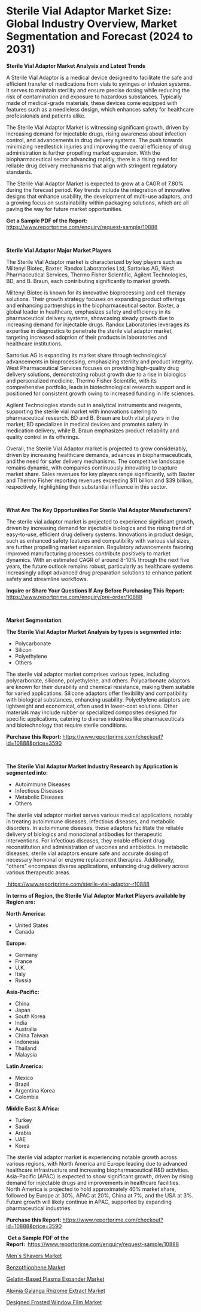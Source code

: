 <p><h1>Sterile Vial Adaptor Market Size: Global Industry Overview, Market Segmentation and Forecast (2024 to 2031)</h1></p><p><strong>Sterile Vial Adaptor Market Analysis and Latest Trends</strong></p>
<p><p>A Sterile Vial Adaptor is a medical device designed to facilitate the safe and efficient transfer of medications from vials to syringes or infusion systems. It serves to maintain sterility and ensure precise dosing while reducing the risk of contamination and exposure to hazardous substances. Typically made of medical-grade materials, these devices come equipped with features such as a needleless design, which enhances safety for healthcare professionals and patients alike.</p><p>The Sterile Vial Adaptor Market is witnessing significant growth, driven by increasing demand for injectable drugs, rising awareness about infection control, and advancements in drug delivery systems. The push towards minimizing needlestick injuries and improving the overall efficiency of drug administration is further propelling market expansion. With the biopharmaceutical sector advancing rapidly, there is a rising need for reliable drug delivery mechanisms that align with stringent regulatory standards.</p><p>The Sterile Vial Adaptor Market is expected to grow at a CAGR of 7.80% during the forecast period. Key trends include the integration of innovative designs that enhance usability, the development of multi-use adaptors, and a growing focus on sustainability within packaging solutions, which are all paving the way for future market opportunities.</p></p>
<p><strong>Get a Sample PDF of the Report:&nbsp;</strong> <a href="https://www.reportprime.com/enquiry/request-sample/10888">https://www.reportprime.com/enquiry/request-sample/10888</a></p>
<p>&nbsp;</p>
<p><strong>Sterile Vial Adaptor Major Market Players</strong></p>
<p><p>The Sterile Vial Adaptor market is characterized by key players such as Miltenyi Biotec, Baxter, Randox Laboratories Ltd, Sartorius AG, West Pharmaceutical Services, Thermo Fisher Scientific, Agilent Technologies, BD, and B. Braun, each contributing significantly to market growth.</p><p>Miltenyi Biotec is known for its innovative bioprocessing and cell therapy solutions. Their growth strategy focuses on expanding product offerings and enhancing partnerships in the biopharmaceutical sector. Baxter, a global leader in healthcare, emphasizes safety and efficiency in its pharmaceutical delivery systems, showcasing steady growth due to increasing demand for injectable drugs. Randox Laboratories leverages its expertise in diagnostics to penetrate the sterile vial adaptor market, targeting increased adoption of their products in laboratories and healthcare institutions.</p><p>Sartorius AG is expanding its market share through technological advancements in bioprocessing, emphasizing sterility and product integrity. West Pharmaceutical Services focuses on providing high-quality drug delivery solutions, demonstrating robust growth due to a rise in biologics and personalized medicine. Thermo Fisher Scientific, with its comprehensive portfolio, leads in biotechnological research support and is positioned for consistent growth owing to increased funding in life sciences.</p><p>Agilent Technologies stands out in analytical instruments and reagents, supporting the sterile vial market with innovations catering to pharmaceutical research. BD and B. Braun are both vital players in the market; BD specializes in medical devices and promotes safety in medication delivery, while B. Braun emphasizes product reliability and quality control in its offerings.</p><p>Overall, the Sterile Vial Adaptor market is projected to grow considerably, driven by increasing healthcare demands, advances in biopharmaceuticals, and the need for safer delivery mechanisms. The competitive landscape remains dynamic, with companies continuously innovating to capture market share. Sales revenues for key players range significantly, with Baxter and Thermo Fisher reporting revenues exceeding $11 billion and $39 billion, respectively, highlighting their substantial influence in this sector.</p></p>
<p>&nbsp;</p>
<p><strong>What Are The Key Opportunities For Sterile Vial Adaptor Manufacturers?</strong></p>
<p><p>The sterile vial adaptor market is projected to experience significant growth, driven by increasing demand for injectable biologics and the rising trend of easy-to-use, efficient drug delivery systems. Innovations in product design, such as enhanced safety features and compatibility with various vial sizes, are further propelling market expansion. Regulatory advancements favoring improved manufacturing processes contribute positively to market dynamics. With an estimated CAGR of around 8-10% through the next five years, the future outlook remains robust, particularly as healthcare systems increasingly adopt advanced drug preparation solutions to enhance patient safety and streamline workflows.</p></p>
<p><strong>Inquire or Share Your Questions If Any Before Purchasing This Report:</strong> <a href="https://www.reportprime.com/enquiry/pre-order/10888">https://www.reportprime.com/enquiry/pre-order/10888</a></p>
<p>&nbsp;</p>
<p><strong>Market Segmentation</strong></p>
<p><strong>The Sterile Vial Adaptor Market Analysis by types is segmented into:</strong></p>
<p><ul><li>Polycarbonate</li><li>Silicon</li><li>Polyethylene</li><li>Others</li></ul></p>
<p><p>The sterile vial adaptor market comprises various types, including polycarbonate, silicone, polyethylene, and others. Polycarbonate adaptors are known for their durability and chemical resistance, making them suitable for varied applications. Silicone adaptors offer flexibility and compatibility with biological substances, enhancing usability. Polyethylene adaptors are lightweight and economical, often used in lower-cost solutions. Other materials may include rubber or specialized composites designed for specific applications, catering to diverse industries like pharmaceuticals and biotechnology that require sterile conditions.</p></p>
<p><strong>Purchase this Report:&nbsp;</strong><a href="https://www.reportprime.com/checkout?id=10888&price=3590">https://www.reportprime.com/checkout?id=10888&price=3590</a></p>
<p>&nbsp;</p>
<p><strong>The Sterile Vial Adaptor Market Industry Research by Application is segmented into:</strong></p>
<p><ul><li>Autoimmune Diseases</li><li>Infectious Diseases</li><li>Metabolic Diseases</li><li>Others</li></ul></p>
<p><p>The sterile vial adaptor market serves various medical applications, notably in treating autoimmune diseases, infectious diseases, and metabolic disorders. In autoimmune diseases, these adaptors facilitate the reliable delivery of biologics and monoclonal antibodies for therapeutic interventions. For infectious diseases, they enable efficient drug reconstitution and administration of vaccines and antibiotics. In metabolic diseases, sterile vial adaptors ensure safe and accurate dosing of necessary hormonal or enzyme replacement therapies. Additionally, "others" encompass diverse applications, enhancing drug delivery across various therapeutic areas.</p></p>
<p><a href="https://www.reportprime.com/sterile-vial-adaptor-r10888">&nbsp;https://www.reportprime.com/sterile-vial-adaptor-r10888</a></p>
<p><strong>In terms of Region, the Sterile Vial Adaptor Market Players available by Region are:</strong></p>
<p>
    <p> <strong> North America: </strong>
        <ul>
            <li>United States</li>
            <li>Canada</li>
        </ul>
        </p> 
    <p> <strong> Europe: </strong>
        <ul>
            <li>Germany</li>
            <li>France</li>
            <li>U.K.</li>
            <li>Italy</li>
            <li>Russia</li>
        </ul>
        </p> 
    <p> <strong> Asia-Pacific: </strong>
        <ul>
            <li>China</li>
            <li>Japan</li>
            <li>South Korea</li>
            <li>India</li>
            <li>Australia</li>
            <li>China Taiwan</li>
            <li>Indonesia</li>
            <li>Thailand</li>
            <li>Malaysia</li>
        </ul>
        </p> 
    <p> <strong> Latin America: </strong>
        <ul>
            <li>Mexico</li>
            <li>Brazil</li>
            <li>Argentina Korea</li>
            <li>Colombia</li>
        </ul>
        </p> 
    <p> <strong> Middle East & Africa: </strong>
        <ul>
            <li>Turkey</li>
            <li>Saudi</li>
            <li>Arabia</li>
            <li>UAE</li>
            <li>Korea</li>
        </ul>
    </p>
    </p>
<p><p>The sterile vial adaptor market is experiencing notable growth across various regions, with North America and Europe leading due to advanced healthcare infrastructure and increasing biopharmaceutical R&D activities. Asia-Pacific (APAC) is expected to show significant growth, driven by rising demand for injectable drugs and improvements in healthcare facilities. North America is projected to hold approximately 40% market share, followed by Europe at 30%, APAC at 20%, China at 7%, and the USA at 3%. Future growth will likely continue in APAC, supported by expanding pharmaceutical industries.</p></p>
<p><strong>Purchase this Report: </strong><a href="https://www.reportprime.com/checkout?id=10888&price=3590">https://www.reportprime.com/checkout?id=10888&price=3590</a></p>
<p>&nbsp;<strong>Get a Sample PDF of the Report:&nbsp;&nbsp;</strong><a href="https://www.reportprime.com/enquiry/request-sample/10888">https://www.reportprime.com/enquiry/request-sample/10888</a></p>
<p><strong></strong></p>
<p><p><a href="https://issuu.com/reportprime-2/docs/mens-shavers-market-size-2030.pptx_8d29f1952ea927">Men`s Shavers Market</a></p><p><a href="https://www.linkedin.com/pulse/global-benzothiophene-industry-analysis-report-market-size-xjpee?trackingId=9D0vhmVmSFeY6dof0vLszQ%3D%3D">Benzothiophene Market</a></p><p><a href="https://issuu.com/reportprime-2/docs/gelatin-based-plasma-expander-marke_a4086d7cc24a8f">Gelatin-Based Plasma Expander Market</a></p><p><a href="https://www.linkedin.com/pulse/how-alpinia-galanga-rhizome-extract-market-evolved-key-trends-o4see?trackingId=le3JMZRlTwS0ybL86PUJig%3D%3D">Alpinia Galanga Rhizome Extract Market</a></p><p><a href="https://medium.com/@welsonwiden94552/the-market-study-covers-the-designed-frosted-window-film-market-across-various-segments-62c85c126156">Designed Frosted Window Film Market</a></p></p>